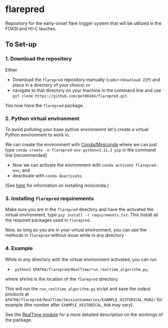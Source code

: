 # flarepred
Repository for the early-onset flare trigger system that will be utilized in the FOXSI and HI-C lauches.

## To Set-up

### 1. Download the repository

Either 

* Download the `flarepred` repository manually (`code`>>`Download ZIP`) and place in a directory of your choice; or
*  navigate to that directory on your machine in the command line and use `git clone https://github.com/pet00184/flarepred.git`. 
  
You now have the `flarepred` package.

### 2. Python virtual environment

To avoid polluting your base python environemnt let's create a virtual Python environment to work in. 

We can create the environment with [Conda/Miniconda](https://conda.io/projects/conda/en/latest/user-guide/tasks/manage-environments.html) where we can just type `conda create -n flarepred-env python=3.11.3 pip` in the command line [recommended]

* Now we can activate the environment with `conda activate flarepred-env`; and
* deactivate with `conda deactivate`.

(See [here](https://docs.conda.io/en/latest/miniconda.html) for information on installing miniconda.)

### 3. Installing `flarepred` requirements

Make sure you are in the `flarepred` directory and have the activated the virtual environment, type `pip install -r requirements.txt`. This install all the required packages used in `flarepred`.

Now, as long as you are in your virtual environment, you can use the methods in `flarepred` without issue while in any directory 

### 4. Example

While in *any* directory with the virtual environment activated, you can run 

* ` python3 $PATH$/flarepred/RealTime/run_realtime_algorithm.py`,

where `$PATH$` is the location of the `flarepred` directory. 

This will run the `run_realtime_algorithm.py` script and save the output products at `$PATH$/flarepred/RealTime/SessionSummaries/EXAMPLE_HISTORICAL_RUN2/` for example (the number after `EXAMPLE_HISTORICAL_RUN` may vary).

See the [RealTime module](https://github.com/pet00184/flarepred/tree/main/RealTime) for a more detailed description on the workings of the package.